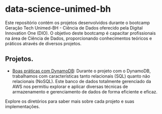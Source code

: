 # data-science-unimed-bh
Este repositório contém os projetos desenvolvidos durante o bootcamp Geração Tech Unimed-BH - Ciência de Dados oferecido pela Digital Innovation One (DIO). O objetivo deste bootcamp é capacitar profissionais na área de Ciência de Dados, proporcionando conhecimentos teóricos e práticos através de diversos projetos.

## Projetos.
- [Boas práticas com DynamoDB](best-practices-dynamodb/README.md): Durante o projeto com o DynamoDB, trabalhamos com características tanto relacionais (SQL) quanto não relacionais (NoSQL). Este banco de dados totalmente gerenciado da AWS nos permitiu explorar e aplicar diversas técnicas de armazenamento e gerenciamento de dados de forma eficiente e eficaz.

 Explore os diretórios para saber mais sobre cada projeto e suas implementações.
